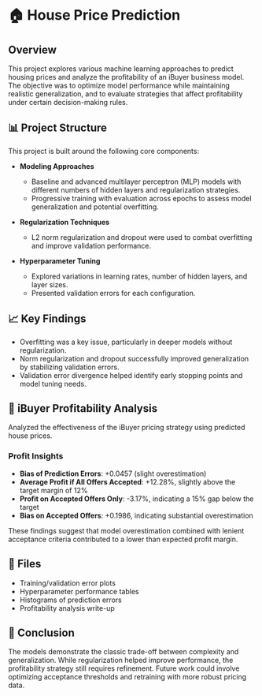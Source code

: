 # 🏠 House Price Prediction

## Overview

This project explores various machine learning approaches to predict housing prices and analyze the profitability of an iBuyer business model. The objective was to optimize model performance while maintaining realistic generalization, and to evaluate strategies that affect profitability under certain decision-making rules.

## 📊 Project Structure

This project is built around the following core components:

- **Modeling Approaches**  
  - Baseline and advanced multilayer perceptron (MLP) models with different numbers of hidden layers and regularization strategies.
  - Progressive training with evaluation across epochs to assess model generalization and potential overfitting.

- **Regularization Techniques**  
  - L2 norm regularization and dropout were used to combat overfitting and improve validation performance.

- **Hyperparameter Tuning**  
  - Explored variations in learning rates, number of hidden layers, and layer sizes.
  - Presented validation errors for each configuration.

## 📈 Key Findings

- Overfitting was a key issue, particularly in deeper models without regularization.
- Norm regularization and dropout successfully improved generalization by stabilizing validation errors.
- Validation error divergence helped identify early stopping points and model tuning needs.

## 💸 iBuyer Profitability Analysis

Analyzed the effectiveness of the iBuyer pricing strategy using predicted house prices.

### Profit Insights

- **Bias of Prediction Errors**: +0.0457 (slight overestimation)
- **Average Profit if All Offers Accepted**: +12.28%, slightly above the target margin of 12%
- **Profit on Accepted Offers Only**: -3.17%, indicating a 15% gap below the target
- **Bias on Accepted Offers**: +0.1986, indicating substantial overestimation

These findings suggest that model overestimation combined with lenient acceptance criteria contributed to a lower than expected profit margin.

## 📁 Files

- Training/validation error plots
- Hyperparameter performance tables
- Histograms of prediction errors
- Profitability analysis write-up


## 📌 Conclusion

The models demonstrate the classic trade-off between complexity and generalization. While regularization helped improve performance, the profitability strategy still requires refinement. Future work could involve optimizing acceptance thresholds and retraining with more robust pricing data.

